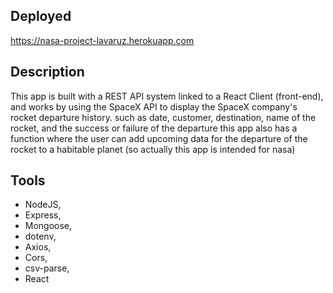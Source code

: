 ## Deployed
https://nasa-project-lavaruz.herokuapp.com

## Description
This app is built with a REST API system linked to a React Client (front-end), and works by using the SpaceX API to display the SpaceX company's rocket departure history. such as date, customer, destination, name of the rocket, and the success or failure of the departure
this app also has a function where the user can add upcoming data for the departure of the rocket to a habitable planet (so actually this app is intended for nasa)

## Tools
- NodeJS, 
- Express, 
- Mongoose, 
- dotenv, 
- Axios, 
- Cors, 
- csv-parse, 
- React


